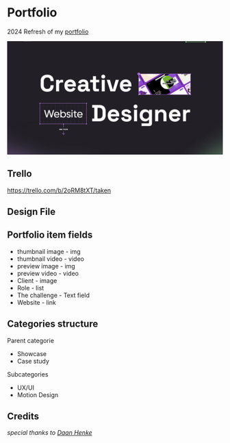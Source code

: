 # Portfolio
2024 Refresh of my [portfolio](https://wesseloud.nl)

![preview of the website](assets/images/portfolio-details-main-image.jpg)

## Trello
https://trello.com/b/2oRM8tXT/taken

## Design File



## Portfolio item fields

- thumbnail image - img
- thumbnail video - video
- preview image - img
- preview video - video
- Client - image 
- Role - list 
- The challenge - Text field
- Website - link

## Categories structure
Parent categorie
- Showcase
- Case study

Subcategories
- UX/UI
- Motion Design

## Credits

*special thanks to [Daan Henke](https://github.com/daanhenke)*

